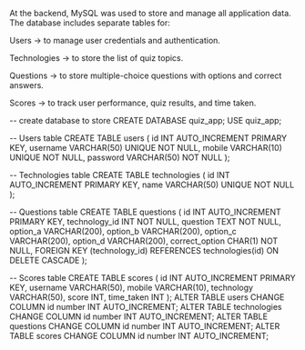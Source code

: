 At the backend, MySQL was used to store and manage all application data. The database includes separate tables for:

Users → to manage user credentials and authentication.

Technologies → to store the list of quiz topics.

Questions → to store multiple-choice questions with options and correct answers.

Scores → to track user performance, quiz results, and time taken.

-- create database to store 
CREATE DATABASE quiz_app;
USE quiz_app;

-- Users table
CREATE TABLE users (
    id INT AUTO_INCREMENT PRIMARY KEY,
    username VARCHAR(50) UNIQUE NOT NULL,
    mobile VARCHAR(10) UNIQUE NOT NULL,
    password VARCHAR(50) NOT NULL
);

-- Technologies table
CREATE TABLE technologies (
    id INT AUTO_INCREMENT PRIMARY KEY,
    name VARCHAR(50) UNIQUE NOT NULL
);

-- Questions table
CREATE TABLE questions (
    id INT AUTO_INCREMENT PRIMARY KEY,
    technology_id INT NOT NULL,
    question TEXT NOT NULL,
    option_a VARCHAR(200),
    option_b VARCHAR(200),
    option_c VARCHAR(200),
    option_d VARCHAR(200),
    correct_option CHAR(1) NOT NULL,
    FOREIGN KEY (technology_id) REFERENCES technologies(id) ON DELETE CASCADE
);

-- Scores table
CREATE TABLE scores (
    id INT AUTO_INCREMENT PRIMARY KEY,
    username VARCHAR(50),
    mobile VARCHAR(10),
    technology VARCHAR(50),
    score INT,
    time_taken INT
); 
ALTER TABLE users CHANGE COLUMN id number INT AUTO_INCREMENT;
ALTER TABLE technologies CHANGE COLUMN id number INT AUTO_INCREMENT;
ALTER TABLE questions CHANGE COLUMN id number INT AUTO_INCREMENT;
ALTER TABLE scores CHANGE COLUMN id number INT AUTO_INCREMENT;
